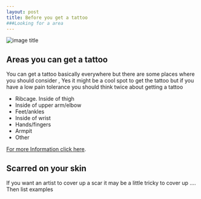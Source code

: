 ```yaml
---
layout: post
title: Before you get a tattoo 
###Looking for a area 
---
```


![image title](/images/)

## Areas you can get a tattoo

You can get a tattoo basically everywhere but there are  some places where you should consider , 
Yes it might be a cool spot to get the tattoo but if you have a low pain tolerance you should think twice about getting a tattoo   
- Ribcage. Inside of thigh
- Inside of upper arm/elbow
- Feet/ankles
- Inside of wrist
- Hands/fingers
- Armpit
- Other 

[For more Information click here](https://www.cosmopolitan.com/uk/body/health/.../tattoo-pain-most-painful-places-body/
).

## Scarred on your skin 

If you want an artist to cover up a scar it may be a little tricky to cover up …. Then list examples 
